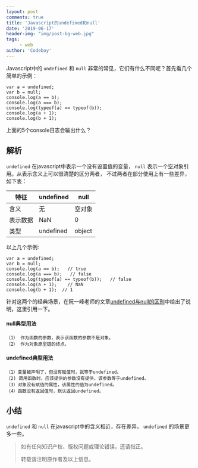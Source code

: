 ```yaml
---
layout: post
comments: true
title: 'Javascript的undefined和null'
date: '2019-06-17'
header-img: "img/post-bg-web.jpg"
tags:
     - web
author: 'Codeboy'
---
```


Javascript中的 `undefined` 和 `null` 非常的常见，它们有什么不同呢？首先看几个简单的示例：

```nohighlight
var a = undefined;
var b = null;
console.log(a == b);
console.log(a === b);
console.log(typeof(a) == typeof(b));
console.log(a + 1);
console.log(b + 1);
```

上面的5个console日志会输出什么？

## 解析

`undefined` 在javascript中表示一个没有设置值的变量， `null` 表示一个空对象引用。从表示含义上可以很清楚的区分两者， 不过两者在部分使用上有一些差异，如下表：

| 特征     | undefined | null   |
| -------- | --------- | ------ |
| 含义     | 无        | 空对象 |
| 表示数据  | NaN       | 0      |
| 类型     | undefined | object |

以上几个示例:

```nohighlight
var a = undefined;
var b = null;
console.log(a == b);   // true
console.log(a === b);   // false
console.log(typeof(a) == typeof(b));   // false
console.log(a + 1);    // NaN
console.log(b + 1);  // 1
```

针对这两个的经典场景，在阮一峰老师的文章[undefined与null的区别](http://www.ruanyifeng.com/blog/2014/03/undefined-vs-null.html)中给出了说明，这里引用一下。

#### null典型用法

```nohighlight
（1） 作为函数的参数，表示该函数的参数不是对象。
（2） 作为对象原型链的终点。
```

#### undefined典型用法

```nohighlight
（1）变量被声明了，但没有赋值时，就等于undefined。
（2) 调用函数时，应该提供的参数没有提供，该参数等于undefined。
（3）对象没有赋值的属性，该属性的值为undefined。
（4）函数没有返回值时，默认返回undefined。
```

## 小结

`undefined` 和 `null` 在javascript中的含义相近，存在差异， `undefined` 的场景更多一些。

> 如有任何知识产权、版权问题或理论错误，还请指正。
>
> 转载请注明原作者及以上信息。
